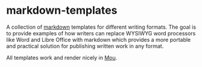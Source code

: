 # markdown-templates

A collection of [markdown](https://daringfireball.net/projects/markdown/)
templates for different writing formats. The goal is to provide
examples of how writers can replace
WYSIWYG word processors like Word and Libre Office with markdown which
provides a more portable and practical solution for publishing written
work in any format.

All templates work and render nicely in [Mou](http://mouapp.com/).

